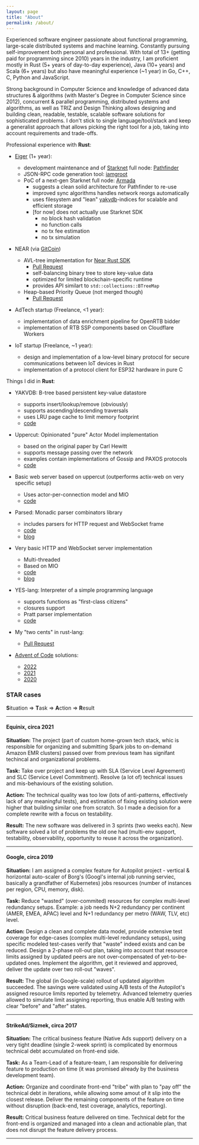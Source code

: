 ```yaml
---
layout: page
title: "About"
permalink: /about/
---
```


Experienced software engineer passionate about functional programming, large-scale distributed systems and machine learning. Constantly pursuing self-improvement both personal and professional. With total of 13+ (getting paid for programming since 2010) years in the industry, I am proficient mostly in Rust (5+ years of day-to-day experience), Java (10+ years) and Scala (6+ years) but also have meaningful experience (~1 year) in Go, C++, C, Python and JavaScript.

Strong background in Computer Science and knowledge of advanced data structures & algorithms (with Master's Degree in Computer Science since 2012), concurrent & parallel programming, distributed systems and algorithms, as well as TRIZ and Design Thinking allows designing and building clean, readable, testable, scalable software solutions for sophisticated problems. I don't stick to single language/tool/stack and keep a generalist approach that allows picking the right tool for a job, taking into account requirements and trade-offs.

Professional experience with **Rust**:

- [Eiger](https://www.eiger.co) (1+ year):
  - development maintenance and of [Starknet](https://www.starknet.io/en) full node: [Pathfinder](https://github.com/eqlabs/pathfinder)
  - JSON-RPC code generation tool: [iamgroot](https://github.com/sergey-melnychuk/iamgroot)
  - PoC of a next-gen Starknet full node: [Armada](https://github.com/sergey-melnychuk/armada)
    - suggests a clean solid architecture for Pathfinder to re-use
    - improved sync algorithms handles network reorgs automatically
    - uses filesystem and "lean" [yakvdb](https://github.com/sergey-melnychuk/yakvdb)-indices for scalable and efficient storage
    - [for now] does not actually use Starknet SDK
      - no block hash validation
      - no function calls
      - no tx fee estimation
      - no tx simulation

- NEAR (via [GitCoin](https://www.gitcoin.co/))
  - AVL-tree implementation for [Near Rust SDK](https://docs.near.org/sdk/rust/introduction)
    - [Pull Request](https://github.com/near/near-sdk-rs/pull/154)
    - self-balancing binary tree to store key-value data
    - optimized for limited blockchain-specific runtime
    - provides API similart to `std::collections::BTreeMap`
  - Heap-based Priority Queue (not merged though)
    - [Pull Request](https://github.com/near/near-sdk-rs/pull/170)

- AdTech startup (Freelance, <1 year):
  - implementation of data enrichment pipeline for OpenRTB bidder
  - implementation of RTB SSP components based on Cloudflare Workers

- IoT startup (Freelance, ~1 year): 
  - design and implementation of a low-level binary protocol for secure communications between IoT devices in Rust
  - implementation of a protocol client for ESP32 hardware in pure C

Things I did in **Rust**:

- YAKVDB: B-tree based persistent key-value datastore
  - supports insert/lookup/remove (obviously)
  - supports ascending/descending traversals
  - uses LRU page cache to limit memory footprint
  - [code](https://github.com/sergey-melnychuk/yakvdb)

- Uppercut: Opinionated "pure" Actor Model implementation
  - based on the original paper by Carl Hewitt
  - supports message passing over the network
  - examples contain implementations of Gossip and PAXOS protocols
  - [code](https://github.com/sergey-melnychuk/uppercut)

- Basic web server based on uppercut (outperforms actix-web on very specific setup)
  - Uses actor-per-connection model and MIO
  - [code](https://github.com/sergey-melnychuk/uppercut-lab/tree/master/uppercut-mio-server)

- Parsed: Monadic parser combinators library
  - includes parsers for HTTP request and WebSocket frame
  - [code](https://github.com/sergey-melnychuk/parsed)
  - [blog](https://sergey-melnychuk.github.io/2019/08/31/rust-parser-combinators/)

- Very basic HTTP and WebSocket server implementation
  - Multi-threaded
  - Based on MIO
  - [code](https://github.com/sergey-melnychuk/mio-websocket-server)
  - [blog](https://sergey-melnychuk.github.io/2020/04/27/multi-threaded-http-websocket-server-in-rust/)

- YES-lang: Interpreter of a simple programming language
  - supports functions as "first-class citizens"
  - closures support
  - Pratt parser implementation
  - [code](https://github.com/sergey-melnychuk/yes-lang)

- My "two cents" in rust-lang:
  - [Pull Request](https://github.com/rust-lang/rust/pull/72206)

- [Advent of Code](https://adventofcode.com) solutions:
  - [2022](https://github.com/sergey-melnychuk/advent-of-code-2022)
  - [2021](https://github.com/sergey-melnychuk/advent-of-code-2021)
  - [2020](https://github.com/sergey-melnychuk/advent-of-code-2020)

### <a name="star"></a> STAR cases

**S**ituation => **T**ask => **A**ction => **R**esult

---

#### Equinix, circa 2021

**Situation:** The project (part of custom home-grown tech stack, whic is responsible for organizing and submitting Spark jobs to on-demand Amazon EMR clusters) passed over from previous team has signifant techincal and organizational problems.

**Task:** Take over project and keep up with SLA (Service Level Agreement) and SLC (Service Level Commitment). Resolve (a lot of) technical issues and mis-behaviours of the existing solution.

**Action:** The technical quality was too low (lots of anti-patterns, effectively lack of any meaningful tests), and estimation of fixing existing solution were higher that building similar one from scratch. So I made a decision for a complete rewrite with a focus on testability.

**Result:** The new software was delivered in 3 sprints (two weeks each). New software solved a lot of problems the old one had (multi-env support, testability, observability, opportunity to reuse it across the organization).

---

#### Google, circa 2019

**Situation:** I am assigned a complex feature for Autopilot project - vertical & horizontal auto-scaler of Borg's (Googl's internal job running serviec, basically a grandfather of Kubernetes) jobs resources (number of instances per region, CPU, memory, disk).

**Task:** Reduce "wasted" (over-commited) resources for complex multi-level redundancy setups. Example: a job needs N+2 redundancy per continent (AMER, EMEA, APAC) level and N+1 redundancy per metro (WAW, TLV, etc) level.

**Action:** Design a clean and complete data model, provide extensive test coverage for edge-cases (complex multi-level redundancy setups), using specific modeled test-cases verify that "waste" indeed exists and can be reduced. Design a 2-phase roll-out plan, taking into account that resource limits assigned by updated peers are not over-compensated of yet-to-be-updated ones. Implement the algorithm, get it reviewed and approved, deliver the update over two roll-out "waves".

**Result:** The global (in Google-scale) rollout of updated algorithm succeeded. The savings were validated using A/B tests of the Autopilot's assigned resource limits reported by telemetry. Advanced telemetry queries allowed to simulate limit assigning reporting, thus enable A/B testing with clear "before" and "after" states.

---

#### StrikeAd/Sizmek, circa 2017

**Situation:** The critical business feature (Native Ads support) delivery on a very tight deadline (single 2-week sprint) is complicated by enormous technical debt accumulated on front-end side.

**Task:** As a Team-Lead of a feature-team, I am responsible for delivering feature to production on time (it was promised already by the business development team).

**Action:** Organize and coordinate front-end "tribe" with plan to "pay off" the technical debt in iterations, while allowing some amout of it slip into the closest release. Deliver the remaining components of the feature on time without disruption (back-end, test coverage, analytics, reporting).

**Result:** Critical business feature delivered on time. Technical debt for the front-end is organized and managed into a clean and actionable plan, that does not disrupt the feature delivery process.

---
